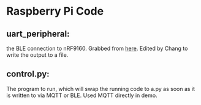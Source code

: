 # Raspberry Pi Code
## uart_peripheral:
the BLE connection to nRF9160. Grabbed from [here](https://scribles.net/creating-ble-gatt-server-uart-service-on-raspberry-pi/). Edited by Chang to write the output to a file.  
## control.py:
The program to run, which will swap the running code to a.py as soon as it is written to via MQTT or BLE. Used MQTT directly in demo.
